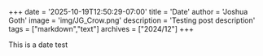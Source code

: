 +++
date = '2025-10-19T12:50:29-07:00'
title = 'Date'
author = 'Joshua Goth'
image = 'img/JG_Crow.png'
description = 'Testing post description'
tags = ["markdown","text"]
archives = ["2024/12"]
+++

This is a date test
